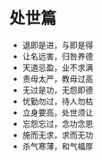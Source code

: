 # 处世篇

- 退即是进，与即是得
- 让名远害，归咎养德
- 天道忌盈，业不求满
- 责毋太严，教毋过高
- 无过是功，无怨即德
- 忧勤勿过，待人勿枯
- 立身要高，处世须让
- 忘怨忘过，念功念恩
- 施而无求，求而无功
- 杀气寒薄，和气福厚